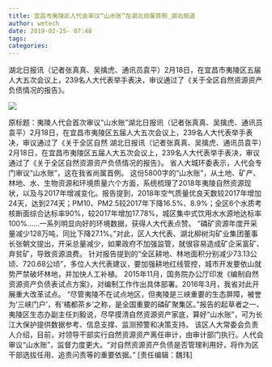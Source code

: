 ```yaml
---
title: 宜昌市夷陵区人代会审议“山水账”在湖北尚属首例_湖北频道
author: wetech
date: 2019-02-25- 07:48
tags: 
categories: 
---
```

湖北日报讯（记者张真真、吴擒虎、通讯员袁平）2月18日，在宜昌市夷陵区五届人大五次会议上，239名人大代表举手表决，审议通过了《关于全区自然资源资产负债情况的报告》。
<!-- more -->
                
<img align="center" border="0" src="http://p2.ifengimg.com/a/2016/0810/204c433878d5cf9size1_w16_h16.png" />
                
            
原标题：夷陵人代会首次审议“山水账”湖北日报讯（记者张真真、吴擒虎、通讯员袁平）2月18日，在宜昌市夷陵区五届人大五次会议上，239名人大代表举手表决，审议通过了《关于全区自然
湖北日报讯（记者张真真、吴擒虎、通讯员袁平）2月18日，在宜昌市夷陵区五届人大五次会议上，239名人大代表举手表决，审议通过了《关于全区自然资源资产负债情况的报告》。
省人大城环委表示，人代会专门审议“山水账”，这在我省尚属首例。
这份5800字的“山水账”，从土地、矿产、林地、水、生物资源和环境质量六个方面，系统梳理了2018年夷陵自然资源现状，以及与2017年增减变化。报告提到，2018年空气质量优良天数较2017年增加24天，达到274天；PM10、PM2.5较2017年下降16.5%、8.9%；全区6个水质考核断面综合达标率90%，较2017年增加17.78%，城区集中式饮用水水源地达标率100%……一系列明显向好的环境数据，获得人大代表点赞。
“磷矿资源年度开采量减少128万吨，同比下降27.1%。”对此，区人大代表、湖北柳树沟矿业集团董事长张朝文提出，开采总量减少，如果政府不加强监管，就很容易造成矿企采富矿、弃贫矿，导致资源浪费。
针对报告提到的“全区耕地、林地面积分别减少73.13公顷、720.68公顷”，多位人大代表建议，要加强耕地红线管控，城市开发要依山就势严禁破坏林地，并加快人工补植。
2015年11月，国务院办公厅印发《编制自然资源资产负债表试点方案》，对编制工作作出具体部署。2016年3月，我省对此开展重大改革试点。
“尽管夷陵不在试点地区，但夷陵是三峡重要的生态屏障，被誉为‘三峡门户’，有‘橘都茶乡’之称，是全国重要的磷矿聚集区。”报告的起草者之一、夷陵区生态办副主任刘毅说，尽早摸清自然资源资产家底，算好“山水账”，可为长江大保护提供数据参考、信息支撑、监测预警和决策支持。
该区人大常委会负责人介绍，目前，对领导干部实行自然资源资产离任审计，由审计部门执行。人代会审议“山水账”，监督力度更大。“对自然资源资产负债是否管理利用好，将作为区干部选拔任用、追责问责等的重要依据。”
[责任编辑：魏玮]
            
